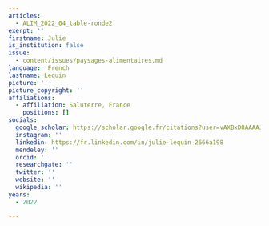```yaml
---
articles:
  - ALIM_2022_04_table-ronde2
exerpt: ''
firstname: Julie
is_institution: false
issue:
  - content/issues/paysages-alimentaires.md
language:  French
lastname: Lequin
picture: ''
picture_copyright: ''
affiliations:
  - affiliation: Saluterre, France
    positions: []
socials:
  google_scholar: https://scholar.google.fr/citations?user=vAXBxD8AAAAJ&hl=fr
  instagram: ''
  linkedin: https://fr.linkedin.com/in/julie-lequin-2666a198
  mendeley: ''
  orcid: ''
  researchgate: ''
  twitter: ''
  website: ''
  wikipedia: ''
years:
  - 2022

---
```

